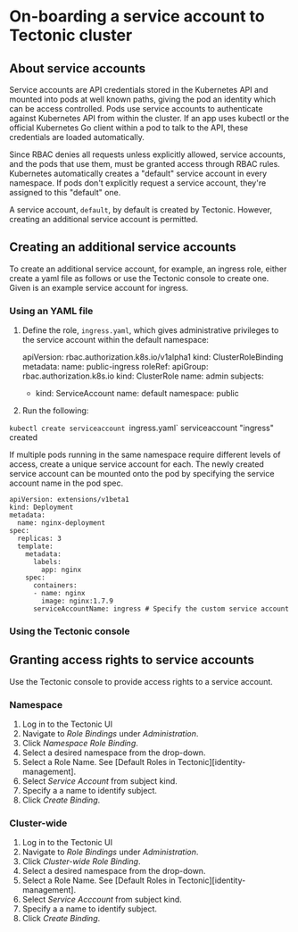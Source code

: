 # On-boarding a service account to Tectonic cluster

## About service accounts

Service accounts are API credentials stored in the Kubernetes API and mounted into pods at well known paths, giving the pod an identity which can be access controlled. Pods use service accounts to authenticate against Kubernetes API from within the cluster. If an app uses kubectl or the official Kubernetes Go client within a pod to talk to the API, these credentials are loaded automatically.

Since RBAC denies all requests unless explicitly allowed, service accounts, and the pods that use them, must be granted access through RBAC rules.
Kubernetes automatically creates a "default" service account in every namespace. If pods don't explicitly request a service account, they're assigned to this "default" one.

A service account, `default`, by default is created by Tectonic. However, creating an additional service account is permitted.

## Creating an additional service accounts

To create an additional service account, for example, an ingress role, either create a yaml file as follows or use the Tectonic console to create one. Given is an example service account for ingress.

### Using an YAML file

1. Define the role, `ingress.yaml`, which gives administrative privileges to the service account within the default namespace:


      apiVersion: rbac.authorization.k8s.io/v1alpha1
      kind: ClusterRoleBinding
      metadata:
        name: public-ingress
      roleRef:
        apiGroup: rbac.authorization.k8s.io
        kind: ClusterRole
        name: admin
      subjects:
      - kind: ServiceAccount
        name: default
        namespace: public

2. Run the following:

  `kubectl create serviceaccount `ingress.yaml`
   serviceaccount "ingress" created

If multiple pods running in the same namespace require different levels of access, create a unique service account for each. The newly created service account can be mounted onto the pod by specifying the service account name in the pod spec.

    apiVersion: extensions/v1beta1
    kind: Deployment
    metadata:
      name: nginx-deployment
    spec:
      replicas: 3
      template:
        metadata:
          labels:
            app: nginx
        spec:
          containers:
          - name: nginx
            image: nginx:1.7.9
          serviceAccountName: ingress # Specify the custom service account

### Using the Tectonic console

## Granting access rights to service accounts

Use the Tectonic console to provide access rights to a service account.

### Namespace

1. Log in to the Tectonic UI
2. Navigate to *Role Bindings* under *Administration*.
3. Click *Namespace Role Binding*.
4. Select a desired namespace from the drop-down.
5. Select a Role Name.
   See [Default Roles in Tectonic][identity-management].
6. Select *Service Account* from subject kind.
7. Specify a a name to identify subject.
8. Click *Create Binding*.


### Cluster-wide

1. Log in to the Tectonic UI
2. Navigate to *Role Bindings* under *Administration*.
3. Click *Cluster-wide Role Binding*.
4. Select a desired namespace from the drop-down.
5. Select a Role Name.
   See [Default Roles in Tectonic][identity-management].
6. Select *Service Acccount* from subject kind.
7. Specify a a name to identify subject.
8. Click *Create Binding*.
